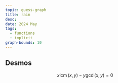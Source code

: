 ```yaml
---
topic: guess-graph
title: rain
desc: 
date: 2024 May
tags:
  - functions
  - implicit
graph-bounds: 10
---
```



## Desmos
```math
x\operatorname{lcm}\left(x,y\right)-y\gcd\left(x,y\right)=0
```
